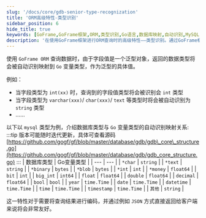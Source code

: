 ```yaml
---
slug: '/docs/core/gdb-senior-type-recognization'
title: 'ORM高级特性-类型识别'
sidebar_position: 6
hide_title: true
keywords: [GoFrame,GoFrame框架,ORM,类型识别,Go语言,数据库映射,自动识别,MySQL,数据类型,查询]
description: '在使用GoFrame框架进行ORM查询时的高级特性——类型识别。通过GoFrame框架，查询结果中的字段值会自动识别并映射为对应的Go语言变量类型，例如int类型或string类型。这一功能对于将查询结果编码并通过JSON等方式直接返回给客户端非常实用，并有助于提升开发效率。'
---
```


使用 `GoFrame ORM` 查询数据时，由于字段值是一个泛型对象，返回的数据类型将会被自动识别映射到 `Go` 变量类型，作为泛型的具体值。

例如：

- 当字段类型为 `int(xx)` 时，查询到的字段值类型将会被识别会 `int` 类型
- 当字段类型为 `varchar(xxx)`/ `char(xxx)`/ `text` 等类型时将会被自动识别为 `string` 类型
- ……

以下以 `mysql` 类型为例，介绍数据库类型与 `Go` 变量类型的自动识别映射关系:
:::tip
版本可能随时迭代更新，具体可查看源码 [https://github.com/gogf/gf/blob/master/database/gdb/gdb\_core\_structure.go](https://github.com/gogf/gf/blob/master/database/gdb/gdb_core_structure.go)
:::
| 数据库类型 | Go变量类型 |
| --- | --- |
| `*char` | `string` |
| `*text` | `string` |
| `*binary` | `bytes` |
| `*blob` | `bytes` |
| `*int` | `int` |
| `*money` | `float64` |
| `bit` | `int` |
| `big_int` | `int64` |
| `float` | `float64` |
| `double` | `float64` |
| `decimal` | `float64` |
| `bool` | `bool` |
| `year` | `time.Time` |
| `date` | `time.Time` |
| `datetime` | `time.Time` |
| `time` | `time.Time` |
| `timestamp` | `time.Time` |
| `其他` | `string` |

这一特性对于需要将查询结果进行编码，并通过例如 `JSON` 方式直接返回给客户端来说将会非常友好。